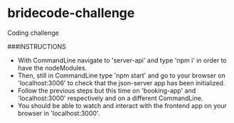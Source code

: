 # bridecode-challenge
Coding challenge

###INSTRUCTIONS

- With CommandLine navigate to 'server-api' and type 'npm i' in order to have the nodeModules.
- Then, still in CommandLine type 'npm start' and go to your browser on 'localhost:3006' to check 
that the json-server app has been initialized.
- Follow the previous steps but this time on 'booking-app' and 'localhost:3000' respectively and on 
a different CommandLine.
- You should be able to watch and interact with the frontend app on your browser in 'localhost:3000'.
